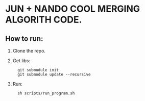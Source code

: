 # JUN + NANDO COOL MERGING ALGORITH CODE.

## How to run:

1. Clone the repo.
2. Get libs:

         git submodule init
         git submodule update --recursive

3. Run:

         sh scripts/run_program.sh
